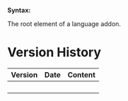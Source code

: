 **Syntax:**

<language-addon>

The root element of a language addon.

# Version History

| Version | Date | Content |
|---------|------|---------|
|         |      |         |
